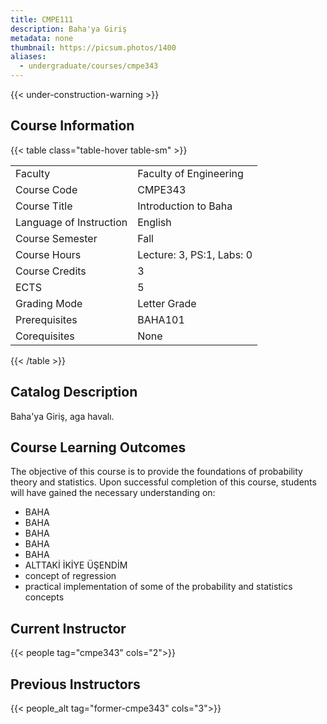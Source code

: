 ```yaml
---
title: CMPE111
description: Baha'ya Giriş
metadata: none
thumbnail: https://picsum.photos/1400
aliases:
  - undergraduate/courses/cmpe343
---
```


{{< under-construction-warning >}}

## Course Information

<!-- prettier-ignore-start -->
{{< table class="table-hover table-sm" >}}

|||
| :-- | :-- |
| Faculty | Faculty of Engineering |
| Course Code | CMPE343 |
| Course Title | Introduction to Baha |
| Language of Instruction | English |
| Course Semester | Fall |
| Course Hours | Lecture: 3, PS:1, Labs: 0 |
| Course Credits | 3 |
| ECTS | 5 |
| Grading Mode | Letter Grade |
| Prerequisites | BAHA101 |
| Corequisites | None |

{{< /table >}}
<!-- prettier-ignore-end -->

## Catalog Description

Baha'ya Giriş, aga havalı.

## Course Learning Outcomes

The objective of this course is to provide the
foundations of probability theory and statistics. Upon successful completion of this
course, students will have gained the necessary understanding on:

- BAHA
- BAHA
- BAHA
- BAHA
- BAHA
- ALTTAKİ İKİYE ÜŞENDİM
- concept of regression
- practical implementation of some of the probability and statistics concepts

## Current Instructor

{{< people tag="cmpe343" cols="2">}}

## Previous Instructors

{{< people_alt tag="former-cmpe343" cols="3">}}
